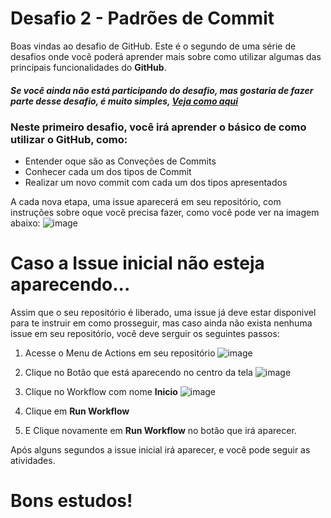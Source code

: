 # Desafio 2 - Padrões de Commit

Boas vindas ao desafio de GitHub. Este é o segundo de uma série de desafios onde você poderá aprender mais sobre como utilizar algumas das principais funcionalidades do **GitHub**.

##### Se você ainda não está participando do desafio, mas gostaria de fazer parte desse desafio, é muito simples, [Veja como aqui](https://github.com/aprendagithub/Participe)


### Neste primeiro desafio, você irá aprender o básico de como utilizar o GitHub, como:

- Entender oque são as Conveções de Commits
- Conhecer cada um dos tipos de Commit
- Realizar um novo commit com cada um dos tipos apresentados


A cada nova etapa, uma issue aparecerá em seu repositório, com instruções sobre oque você precisa fazer, como você pode ver na imagem abaixo:
![image](https://user-images.githubusercontent.com/5204009/186955366-7222e7b7-7519-4601-a04f-8bd0afaf5f14.png)

# Caso a Issue inicial não esteja aparecendo...
Assim que o seu repositório é liberado, uma issue já deve estar disponivel para te instruir em como prosseguir, mas caso ainda não exista nenhuma issue em seu repositório, você deve serguir os seguintes passos:

1.  Acesse o Menu de Actions em seu repositório
![image](https://user-images.githubusercontent.com/5204009/187982409-0d37defb-abd4-4713-abbd-6ef9ddf50db4.png)

2. Clique no Botão que está aparecendo no centro da tela
![image](https://user-images.githubusercontent.com/5204009/187982483-3bb01dcf-142e-4a03-b919-376a8217902e.png)


3. Clique no Workflow com nome **Inicio**
![image](https://user-images.githubusercontent.com/5204009/187982802-647e7306-6e8c-4080-967b-0bfe843c3ff6.png)

4. Clique em **Run Workflow**

4. E Clique novamente em **Run Workflow** no botão que irá aparecer.

Após alguns segundos a issue inicial irá aparecer, e você pode seguir as atividades.


# Bons estudos!

